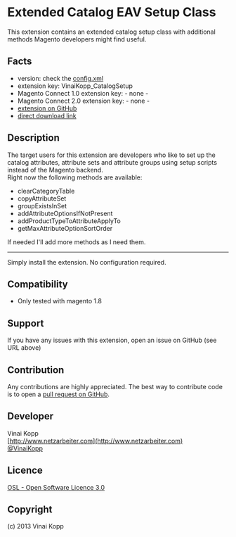 Extended Catalog EAV Setup Class 
================
This extension contains an extended catalog setup class with additional methods Magento developers might find useful.

Facts
-----
- version: check the [config.xml](https://github.com/Vinai/VinaiKopp_CatalogSetup/blob/master/app/code/community/VinaiKopp/CatalogSetup/etc/config.xml)
- extension key: VinaiKopp_CatalogSetup
- Magento Connect 1.0 extension key: - none -
- Magento Connect 2.0 extension key: - none - 
- [extension on GitHub](https://github.com/Vinai/VinaiKopp_CatalogSetup)
- [direct download link](https://github.com/Vinai/VinaiKopp_CatalogSetup/zipball/master)

Description
-----------
The target users for this extension are developers who like to set up the catalog attributes, attribute sets and attribute groups using setup scripts instead of the Magento backend.  
Right now the following methods are available: 

* clearCategoryTable
* copyAttributeSet
* groupExistsInSet
* addAttributeOptionsIfNotPresent
* addProductTypeToAttributeApplyTo
* getMaxAttributeOptionSortOrder

If needed I'll add more methods as I need them.

-----
Simply install the extension. No configuration required.

Compatibility
-------------
- Only tested with magento 1.8

Support
-------
If you have any issues with this extension, open an issue on GitHub (see URL above)

Contribution
------------
Any contributions are highly appreciated. The best way to contribute code is to open a
[pull request on GitHub](https://help.github.com/articles/using-pull-requests).

Developer
---------
Vinai Kopp  
[http://www.netzarbeiter.com](http://www.netzarbeiter.com)  
[@VinaiKopp](https://twitter.com/VinaiKopp)

Licence
-------
[OSL - Open Software Licence 3.0](http://opensource.org/licenses/osl-3.0.php)

Copyright
---------
(c) 2013 Vinai Kopp